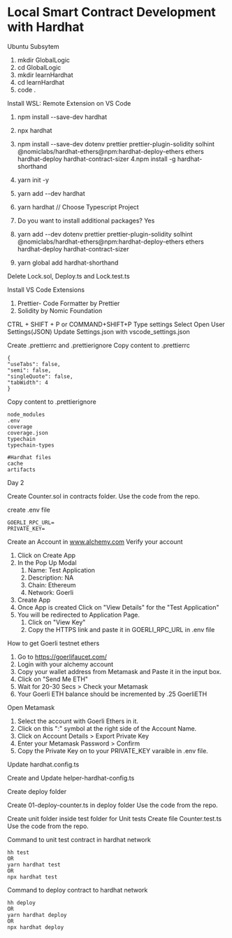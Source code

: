 # Local Smart Contract Development with Hardhat

Ubuntu Subsytem

1. mkdir GlobalLogic
2. cd GlobalLogic
3. mkdir learnHardhat
4. cd learnHardhat
5. code .

Install WSL: Remote Extension on VS Code

1. npm install --save-dev hardhat
2. npx hardhat
3. npm install --save-dev dotenv prettier prettier-plugin-solidity solhint @nomiclabs/hardhat-ethers@npm:hardhat-deploy-ethers ethers hardhat-deploy hardhat-contract-sizer
   4.npm install -g hardhat-shorthand

4. yarn init -y
5. yarn add --dev hardhat
6. yarn hardhat // Choose Typescript Project
7. Do you want to install additional packages? Yes
8. yarn add --dev dotenv prettier prettier-plugin-solidity solhint @nomiclabs/hardhat-ethers@npm:hardhat-deploy-ethers ethers hardhat-deploy hardhat-contract-sizer
9. yarn global add hardhat-shorthand

Delete Lock.sol, Deploy.ts and Lock.test.ts

Install VS Code Extensions

1. Prettier- Code Formatter by Prettier
2. Solidity by Nomic Foundation

CTRL + SHIFT + P or COMMAND+SHIFT+P
Type settings
Select Open User Settings(JSON)
Update Settings.json with vscode_settings.json

Create .prettierrc and .prettierignore
Copy content to .prettierrc

```
{
"useTabs": false,
"semi": false,
"singleQuote": false,
"tabWidth": 4
}
```

Copy content to .prettierignore

```
node_modules
.env
coverage
coverage.json
typechain
typechain-types

#Hardhat files
cache
artifacts
```

Day 2

Create Counter.sol in contracts folder.
Use the code from the repo.

create .env file

```
GOERLI_RPC_URL=
PRIVATE_KEY=
```

Create an Account in www.alchemy.com
Verify your account

1. Click on Create App
2. In the Pop Up Modal
    1. Name: Test Application
    2. Description: NA
    3. Chain: Ethereum
    4. Network: Goerli
3. Create App
4. Once App is created Click on "View Details" for the "Test Application"
5. You will be redirected to Application Page.
    1. Click on "View Key"
    2. Copy the HTTPS link and paste it in GOERLI_RPC_URL in .env file

How to get Goerli testnet ethers

1. Go to https://goerlifaucet.com/
2. Login with your alchemy account
3. Copy your wallet address from Metamask and Paste it in the input box.
4. Click on "Send Me ETH"
5. Wait for 20-30 Secs > Check your Metamask
6. Your Goerli ETH balance should be incremented by .25 GoerliETH

Open Metamask

1. Select the account with Goerli Ethers in it.
2. Click on this ":" symbol at the right side of the Account Name.
3. Click on Account Details > Export Private Key
4. Enter your Metamask Password > Confirm
5. Copy the Private Key on to your PRIVATE_KEY varaible in .env file.

Update hardhat.config.ts

Create and Update helper-hardhat-config.ts

Create deploy folder

Create 01-deploy-counter.ts in deploy folder
Use the code from the repo.

Create unit folder inside test folder for Unit tests
Create file Counter.test.ts
Use the code from the repo.

Command to unit test contract in hardhat network

```
hh test
OR
yarn hardhat test
OR
npx hardhat test
```

Command to deploy contract to hardhat network

```
hh deploy
OR
yarn hardhat deploy
OR
npx hardhat deploy
```
